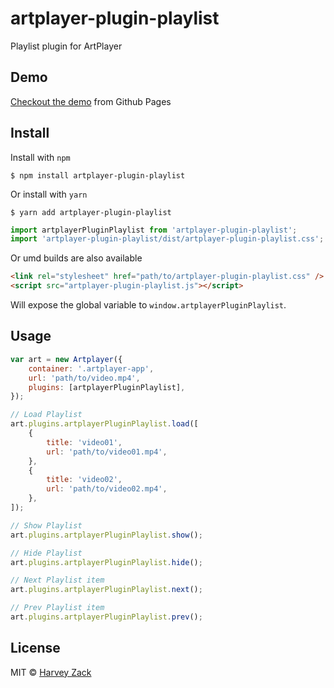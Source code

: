 # artplayer-plugin-playlist

Playlist plugin for ArtPlayer

## Demo

[Checkout the demo](https://artplayer.org/?libs=.%2Funcompiled%2Fartplayer-plugin-playlist.js%0A.%2Funcompiled%2Fartplayer-plugin-playlist.css&example=playlist) from Github Pages

## Install

Install with `npm`

```
$ npm install artplayer-plugin-playlist
```

Or install with `yarn`

```
$ yarn add artplayer-plugin-playlist
```

```js
import artplayerPluginPlaylist from 'artplayer-plugin-playlist';
import 'artplayer-plugin-playlist/dist/artplayer-plugin-playlist.css';
```

Or umd builds are also available

```html
<link rel="stylesheet" href="path/to/artplayer-plugin-playlist.css" />
<script src="artplayer-plugin-playlist.js"></script>
```

Will expose the global variable to `window.artplayerPluginPlaylist`.

## Usage

```js
var art = new Artplayer({
    container: '.artplayer-app',
    url: 'path/to/video.mp4',
    plugins: [artplayerPluginPlaylist],
});

// Load Playlist
art.plugins.artplayerPluginPlaylist.load([
    {
        title: 'video01',
        url: 'path/to/video01.mp4',
    },
    {
        title: 'video02',
        url: 'path/to/video02.mp4',
    },
]);

// Show Playlist
art.plugins.artplayerPluginPlaylist.show();

// Hide Playlist
art.plugins.artplayerPluginPlaylist.hide();

// Next Playlist item
art.plugins.artplayerPluginPlaylist.next();

// Prev Playlist item
art.plugins.artplayerPluginPlaylist.prev();
```

## License

MIT © [Harvey Zack](https://sleepy.im/)
